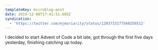 ```yaml
---
templateKey: microblog-post
date: 2019-12-08T17:41:51.685Z
syndication:
  - 'https://twitter.com/mjmoriarity/status/1203733177560256512'
---
```


I decided to start Advent of Code a bit late, got through the first five days yesterday, finishing catching up today.
